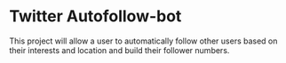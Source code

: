 Twitter Autofollow-bot
===========================

This project will allow a user to automatically follow other users based on their interests and location and build their follower numbers.